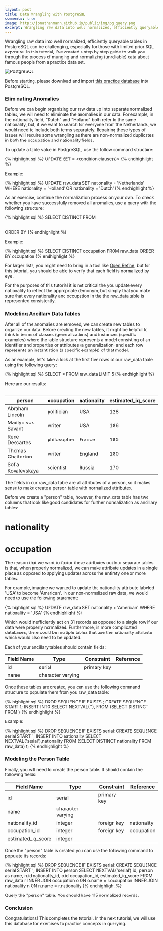 ```yaml
---
layout: post
title: Data Wrangling with PostgreSQL
comments: true
image: http://jonathanmann.github.io/public/img/pg_query.png
excerpt: Wrangling raw data into well normalized, efficiently queryable tables in PostgreSQL can be challenging, especially for those with limited prior SQL exposure. In this tutorial, I've created a step by step guide to walk you through the process of munging and normalizing (unreliable) data about famous people from a practice data set.
---
```


Wrangling raw data into well normalized, efficiently queryable tables in PostgreSQL can be challenging, especially for those with limited prior SQL exposure. In this tutorial, I've created a step by step guide to walk you through the process of munging and normalizing (unreliable) data about famous people from a practice data set. 

![PostgreSQL](http://jonathanmann.github.io/public/img/pg_query.png)

Before starting, please download and import [this practice database](https://github.com/jonathanmann/blog_examples/tree/master/PostgreSQL/famous_people) into PostgreSQL.

### Eliminating Anomalies

Before we can begin organizing our raw data up into separate normalized tables, we will need to eliminate the anomalies in our data. For example, in the nationality field, "Dutch" and "Holland" both refer to the same nationality, but, if we want to search for everyone from the Netherlands, we would need to include both terms separately. Repairing these types of issues will require some wrangling as there are non-normalized duplicates in both the occupation and nationality fields.

To update a table value in PostgreSQL, use the follow command structure:

{% highlight sql %}
UPDATE <table name>
SET <column name> = <new value>
<condition clause(s)>
{% endhighlight %}

Example:

{% highlight sql %}
UPDATE raw_data
SET nationality = 'Netherlands'
WHERE nationality = 'Holland'
OR nationality = 'Dutch'
{% endhighlight %}

As an exercise, continue the normalization process on your own. To check whether you have successfully removed all anomalies, use a query with the following structure:

{% highlight sql %}
SELECT DISTINCT <column name> FROM <table name> ORDER BY <column name>
{% endhighlight %}

Example:

{% highlight sql %}
SELECT DISTINCT occupation FROM raw_data ORDER BY occupation
{% endhighlight %}

For larger lists, you might need to bring in a tool like [Open Refine](http://openrefine.org/), but for this tutorial, you should be able to verify that each field is normalized by eye.

For the purposes of this tutorial it is not critical the you update every nationality to reflect the appropriate demonym, but simply that you make sure that every nationality and occupation in the the raw_data table is represented consistently.

### Modeling Ancillary Data Tables

After all of the anomalies are removed, we can create new tables to organize our data. Before creating the new tables, it might be helpful to think in terms of classes (generalizations) and instances (specific examples) where the table structure represents a model consisting of an identifier and properties or attributes (a generalization) and each row represents an instantiation (a specific example) of that model.

As an example, let's take a look at the first five rows of our raw_data table using the following query: 

{% highlight sql %}
SELECT * FROM raw_data LIMIT 5
{% endhighlight %}

Here are our results:

<table>
  <thead>
    <tr>
      <th>person</th>
	  <th>occupation</th>
	  <th>nationality</th>
	  <th>estimated_iq_score</th>
    </tr>
  </thead>
  <tbody>
    <tr>
      <td>Abraham Lincoln</td>
	  <td>politician</td>
      <td>USA</td>
	  <td>128</td>
    </tr>
    <tr>
      <td>Marilyn vos Savant</td>
	  <td>writer</td>
      <td>USA</td>
	  <td>186</td>
    </tr>
    <tr>
      <td>Rene Descartes</td>
	  <td>philosopher</td>
      <td>France</td>
	  <td>185</td>
    </tr>
    <tr>
      <td>Thomas Chatterton</td>
	  <td>writer</td>
      <td>England</td>
	  <td>180</td>
    </tr>
	<tr>
      <td>Sofia Kovalevskaya</td>
	  <td>scientist</td>
      <td>Russia</td>
	  <td>170</td>
    </tr>
  </tbody>
</table>

The fields in our raw_data table are all attributes of a person, so it makes sense to make create a person table with normalized attributes.

Before we create a "person" table, however, the raw_data table has two columns that look like good candidates for further normalization as ancillary tables:

 # nationality
 # occupation

The reason that we want to factor these attributes out into separate tables is that, when properly normalized, we can make attribute updates in a single place as opposed to applying updates across the entirety one or more tables. 

For example, imagine we wanted to update the nationality attribute labeled 'USA' to become 'American'. In our non-normalized raw data, we would need to use the following statement:

{% highlight sql %}
UPDATE raw_data
SET nationality = 'American'
WHERE nationality = 'USA'
{% endhighlight %}

Which would inefficiently act on 31 records as opposed to a single row if our data were properly normalized. Furthermore, in more complicated databases, there could be multiple tables that use the nationality attribute which would also need to be updated.

Each of your ancillary tables should contain fields:

<table>
  <thead>
    <tr>
      <th>Field Name</th>
	  <th>Type</th>
	  <th>Constraint</th>
	  <th>Reference</th>
    </tr>
  </thead>
  <tbody>
    <tr>
      <td>id</td>
	  <td>serial</td>
      <td>primary key</td>
	  <td></td>
    </tr>
    <tr>
      <td>name</td>
	  <td>character varying</td>
      <td></td>
      <td></td>
    </tr>
  </tbody>
</table>

Once these tables are created, you can use the following command structure to populate them from you raw_data table:

{% highlight sql %}
DROP SEQUENCE IF EXISTS <sequence name>;
CREATE SEQUENCE <sequence name> START 1;
INSERT INTO <destination table>
SELECT NEXTVAL('<sequence name>'),<column name> FROM (SELECT DISTINCT <column name> FROM <origin table>) <subquery alias>
{% endhighlight %}

Example:

{% highlight sql %}
DROP SEQUENCE IF EXISTS serial;
CREATE SEQUENCE serial START 1;
INSERT INTO nationality
SELECT NEXTVAL('serial'),nationality FROM (SELECT DISTINCT nationality FROM raw_data) t;
{% endhighlight %}

### Modeling the Person Table

Finally, you will need to create the person table. It should contain the following fields:

<table>
  <thead>
    <tr>
      <th>Field Name</th>
	  <th>Type</th>
	  <th>Constraint</th>
	  <th>Reference</th>
    </tr>
  </thead>
  <tbody>
    <tr>
      <td>id</td>
	  <td>serial</td>
      <td>primary key</td>
	  <td></td>
    </tr>
    <tr>
      <td>name</td>
	  <td>character varying</td>
      <td></td>
      <td></td>
    </tr>
    <tr>
      <td>nationality_id</td>
	  <td>integer</td>
      <td>foreign key</td>
      <td>nationality</td>
    </tr>
    <tr>
      <td>occupation_id</td>
	  <td>integer</td>
      <td>foreign key</td>
      <td>occupation</td>
    </tr>
    <tr>
      <td>estimated_iq_score</td>
	  <td>integer</td>
      <td></td>
      <td></td>
    </tr>
  </tbody>
</table>

Once the "person" table is created you can use the following command to populate its records:

{% highlight sql %}
DROP SEQUENCE IF EXISTS serial;
CREATE SEQUENCE serial START 1;
INSERT INTO person
SELECT NEXTVAL('serial') id, person as name, n.id nationality_id, o.id occupation_id, estimated_iq_score 
FROM raw_data r
INNER JOIN occupation o ON o.name = r.occupation
INNER JOIN nationality n ON n.name = r.nationality
{% endhighlight %}

Query the "person" table. You should have 115 normalized records.

### Conclusion

Congratulations! This completes the tutorial. In the next tutorial, we will use this database for exercises to practice concepts in querying. 


